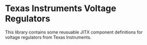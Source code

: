 # Texas Instruments Voltage Regulators

This library contains some reusuable JITX component definitions for
voltage regulators from Texas Instruments.